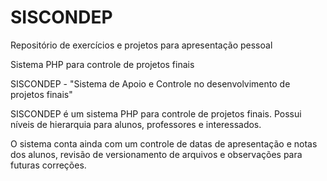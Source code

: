 # SISCONDEP
Repositório de exercícios e projetos para apresentação pessoal

Sistema PHP para controle de projetos finais

SISCONDEP - "Sistema de Apoio e Controle no desenvolvimento de projetos finais"

SISCONDEP é um sistema PHP para controle de projetos finais. 
Possui níveis de hierarquia para alunos, professores e interessados.

O sistema conta ainda com um controle de datas de apresentação e notas dos alunos, revisão de versionamento de arquivos e observações para futuras correções.
